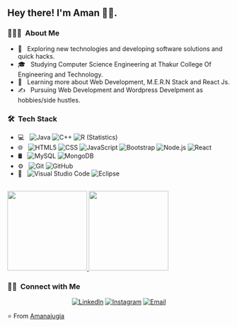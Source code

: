 <h2> Hey there! I'm Aman 👨‍💻.</h2>

<h3> 👨🏻‍💻 &nbsp;About Me </h3>

- 🤔 &nbsp; Exploring new technologies and developing software solutions and quick hacks.
- 🎓 &nbsp; Studying Computer Science Engineering at Thakur College Of Engineering and Technology.
- 🌱 &nbsp; Learning more about Web Development, M.E.R.N Stack and React Js.
- ✍️ &nbsp; Pursuing Web Development and Wordpress Develpment as hobbies/side hustles.

<h3> 🛠 &nbsp;Tech Stack</h3>

- 💻 &nbsp;
  ![Java](https://img.shields.io/badge/-Java-333333?style=flat&logo=Java&logoColor=007396)
  ![C++](https://img.shields.io/badge/-C++-333333?style=flat&logo=C%2B%2B&logoColor=00599C)
  ![R (Statistics)](https://img.shields.io/badge/-R-333333?style=flat&logo=R&logoColor=276DC3)
- 🌐 &nbsp;
  ![HTML5](https://img.shields.io/badge/-HTML5-333333?style=flat&logo=HTML5)
  ![CSS](https://img.shields.io/badge/-CSS-333333?style=flat&logo=CSS3&logoColor=1572B6)
  ![JavaScript](https://img.shields.io/badge/-JavaScript-333333?style=flat&logo=javascript)
  ![Bootstrap](https://img.shields.io/badge/-Bootstrap-333333?style=flat&logo=bootstrap&logoColor=563D7C)
  ![Node.js](https://img.shields.io/badge/-Node.js-333333?style=flat&logo=node.js)
  ![React](https://img.shields.io/badge/-React-333333?style=flat&logo=react)
- 🛢 &nbsp;
  ![MySQL](https://img.shields.io/badge/-MySQL-333333?style=flat&logo=mysql)
  ![MongoDB](https://img.shields.io/badge/-MongoDB-333333?style=flat&logo=mongodb)
- ⚙️ &nbsp;
  ![Git](https://img.shields.io/badge/-Git-333333?style=flat&logo=git)
  ![GitHub](https://img.shields.io/badge/-GitHub-333333?style=flat&logo=github)  
- 🔧 &nbsp;
  ![Visual Studio Code](https://img.shields.io/badge/-Visual%20Studio%20Code-333333?style=flat&logo=visual-studio-code&logoColor=007ACC)
  ![Eclipse](https://img.shields.io/badge/-Eclipse-333333?style=flat&logo=eclipse-ide&logoColor=2C2255)

<br/>

<a href="https://github.com/Amanajugia">
  <img height="180em" src="https://github-readme-stats.vercel.app/api?username=Amanajugia&theme=buefy&show_icons=true" />
  <img height="180em" src="https://github-readme-stats.vercel.app/api/top-langs/?username=Amanajugia&theme=buefy&layout=compact" />
</a>

<br/>

<h3> 🤝🏻 &nbsp;Connect with Me </h3>

<p align="center">
<a href="https://www.linkedin.com/in/aman-ajugia-4a421a196/"><img alt="LinkedIn" src="https://img.shields.io/badge/LinkedIn-Aman%20Harshad%20Ajugia-blue?style=flat-square&logo=linkedin"></a>
<a href="https://www.instagram.com/amanajugia/"><img alt="Instagram" src="https://img.shields.io/badge/Instagram-amanajugia-blue?style=flat-square&logo=instagram"></a>
<a href="mailto:amanaj2001@gmail.com"><img alt="Email" src="https://img.shields.io/badge/Email-amanaj2001@gmail.com-blue?style=flat-square&logo=gmail"></a>
</p>

⭐️ From [Amanajugia](https://github.com/Amanajugia)
